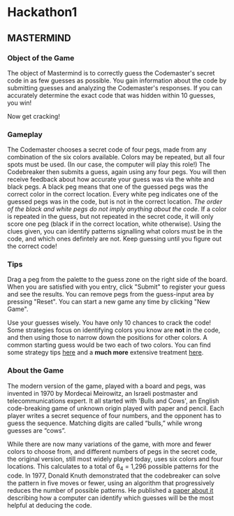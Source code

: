 # Hackathon1

## MASTERMIND

### Object of the Game

The object of Mastermind is to correctly guess the Codemaster's secret code in as few guesses as possible. You gain information about the code by submitting guesses and analyzing the Codemaster's responses.  If you can accurately determine the exact code that was hidden within 10 guesses, you win!

Now get cracking!

### Gameplay

The Codemaster chooses a secret code of four pegs, made from any combination of the six colors available. Colors may be repeated, but all four spots must be used. (In our case, the computer will play this role!) The Codebreaker then submits a guess, again using any four pegs. You will then receive feedback about how accurate your guess was via the white and black pegs. A black peg means that one of the guessed pegs was the correct color in the correct location. Every white peg indicates one of the guessed pegs was in the code, but is not in the correct location. *The order of the black and white pegs do not imply anything about the code.* If a color is repeated in the guess, but not repeated in the secret code, it will only score one peg (black if in the correct location, white otherwise). Using the clues given, you can identify patterns signalling what colors must be in the code, and which ones defintely are not. Keep guessing until you figure out the correct code!

### Tips

Drag a peg from the palette to the guess zone on the right side of the board. When you are satisfied with you entry, click "Submit" to register your guess and see the results. You can remove pegs from the guess-input area by pressing "Reset". You can start a new game any time by clicking "New Game".

Use your guesses wisely. You have only 10 chances to crack the code! Some strategies focus on identifying colors you know are **not** in the code, and then using those to narrow down the positions for other colors. A common starting guess would be two each of two colors. You can find some strategy tips [here](http://codebreaker.creativitygames.net/mastermind_strategy_for_real_people.php) and a **much more** extensive treatment [here](http://www.geometer.org/mathcircles/mastermind.pdf).

### About the Game

The modern version of the game, played with a board and pegs, was invented in 1970 by Mordecai Meirowitz, an Israeli postmaster and telecommunications expert. It all started with 'Bulls and Cows', an English code-breaking game of unknown origin played with paper and pencil. Each player writes a secret sequence of four numbers, and the opponent has to guess the sequence. Matching digits are called “bulls,” while wrong guesses are “cows”.

While there are now many variations of the game, with more and fewer colors to choose from, and different numbers of pegs in the secret code, the original version, still most widely played today, uses six colors and four locations. This calculates to a total of 6<sub>4</sub> = 1,296 possible patterns for the code. In 1977, Donald Knuth demonstrated that the codebreaker can solve the pattern in five moves or fewer, using an algorithm that progressively reduces the number of possible patterns. He published a [paper about it](http://www.cs.uni.edu/~wallingf/teaching/cs3530/resources/knuth-mastermind.pdf) describing how a computer can identify which guesses will be the most helpful at deducing the code.
